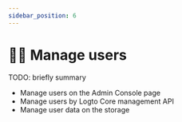 ```yaml
---
sidebar_position: 6
---
```


# 🧑‍🚀 Manage users

TODO: briefly summary

- Manage users on the Admin Console page
- Manage users by Logto Core management API
- Manage user data on the storage
